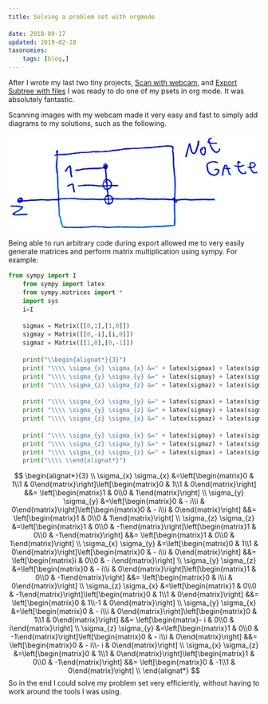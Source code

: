 ```yaml
---
title: Solving a problem set with orgmode

date: 2018-09-17
updated: 2019-02-28
taxonomies:
    tags: [blog,]
---
```

  After I wrote my last two tiny projects, [Scan with webcam](scan_notes_with_laptop_webcam.md), and [Export Subtree with files](export_subtree_with_files.md) I was ready to do one of my psets in org mode. It was absolutely fantastic.

Scanning images with my webcam made it very easy and fast to simply add diagrams to my solutions, such as the following.

[![img](./jpg/15371305333151052.jpg)](./jpg/15371305333151052.jpg)

Being able to run arbitrary code during export allowed me to very easily generate matrices and perform matrix multiplication using sympy. For example:

```python
from sympy import I
    from sympy import latex
    from sympy.matrices import *
    import sys
    i=I
    
    sigmax = Matrix([[0,1],[1,0]])
    sigmay = Matrix([[0,-i],[i,0]])
    sigmaz = Matrix([[1,0],[0,-1]])
    
    print("\\begin{alignat*}{3}")
    print( "\\\\ \sigma_{x} \sigma_{x} &=" + latex(sigmax) + latex(sigmax) +" &&= " + latex(sigmax*sigmax) )
    print( "\\\\ \sigma_{y} \sigma_{y} &=" + latex(sigmay) + latex(sigmay) +" &&= " + latex(sigmay*sigmay) )
    print( "\\\\ \sigma_{z} \sigma_{z} &=" + latex(sigmaz) + latex(sigmaz) +" &&= " + latex(sigmaz*sigmaz) )
    
    print( "\\\\ \sigma_{x} \sigma_{y} &=" + latex(sigmax) + latex(sigmay) +" &&= " + latex(sigmax*sigmay) )
    print( "\\\\ \sigma_{y} \sigma_{z} &=" + latex(sigmay) + latex(sigmaz) +" &&= " + latex(sigmay*sigmaz) )
    print( "\\\\ \sigma_{z} \sigma_{x} &=" + latex(sigmaz) + latex(sigmax) +" &&= " + latex(sigmaz*sigmax) )
    
    print( "\\\\ \sigma_{y} \sigma_{x} &=" + latex(sigmay) + latex(sigmax) +" &&= " + latex(sigmay*sigmax) )
    print( "\\\\ \sigma_{z} \sigma_{y} &=" + latex(sigmaz) + latex(sigmay) +" &&= " + latex(sigmaz*sigmay) )
    print( "\\\\ \sigma_{x} \sigma_{z} &=" + latex(sigmax) + latex(sigmaz) +" &&= " + latex(sigmax*sigmaz) )
    print("\\\\ \\end{alignat*}")
```
$$
\begin{alignat*}{3}
\\ \sigma_{x} \sigma_{x} &=\left[\begin{matrix}0 & 1\\1 & 0\end{matrix}\right]\left[\begin{matrix}0 & 1\\1 & 0\end{matrix}\right] &&= \left[\begin{matrix}1 & 0\\0 & 1\end{matrix}\right]
\\ \sigma_{y} \sigma_{y} &=\left[\begin{matrix}0 & - i\\i & 0\end{matrix}\right]\left[\begin{matrix}0 & - i\\i & 0\end{matrix}\right] &&= \left[\begin{matrix}1 & 0\\0 & 1\end{matrix}\right]
\\ \sigma_{z} \sigma_{z} &=\left[\begin{matrix}1 & 0\\0 & -1\end{matrix}\right]\left[\begin{matrix}1 & 0\\0 & -1\end{matrix}\right] &&= \left[\begin{matrix}1 & 0\\0 & 1\end{matrix}\right]
\\ \sigma_{x} \sigma_{y} &=\left[\begin{matrix}0 & 1\\1 & 0\end{matrix}\right]\left[\begin{matrix}0 & - i\\i & 0\end{matrix}\right] &&= \left[\begin{matrix}i & 0\\0 & - i\end{matrix}\right]
\\ \sigma_{y} \sigma_{z} &=\left[\begin{matrix}0 & - i\\i & 0\end{matrix}\right]\left[\begin{matrix}1 & 0\\0 & -1\end{matrix}\right] &&= \left[\begin{matrix}0 & i\\i & 0\end{matrix}\right]
\\ \sigma_{z} \sigma_{x} &=\left[\begin{matrix}1 & 0\\0 & -1\end{matrix}\right]\left[\begin{matrix}0 & 1\\1 & 0\end{matrix}\right] &&= \left[\begin{matrix}0 & 1\\-1 & 0\end{matrix}\right]
\\ \sigma_{y} \sigma_{x} &=\left[\begin{matrix}0 & - i\\i & 0\end{matrix}\right]\left[\begin{matrix}0 & 1\\1 & 0\end{matrix}\right] &&= \left[\begin{matrix}- i & 0\\0 & i\end{matrix}\right]
\\ \sigma_{z} \sigma_{y} &=\left[\begin{matrix}1 & 0\\0 & -1\end{matrix}\right]\left[\begin{matrix}0 & - i\\i & 0\end{matrix}\right] &&= \left[\begin{matrix}0 & - i\\- i & 0\end{matrix}\right]
\\ \sigma_{x} \sigma_{z} &=\left[\begin{matrix}0 & 1\\1 & 0\end{matrix}\right]\left[\begin{matrix}1 & 0\\0 & -1\end{matrix}\right] &&= \left[\begin{matrix}0 & -1\\1 & 0\end{matrix}\right]
\\ \end{alignat*}
$$
So in the end I could solve my problem set very efficiently, without having to work around the tools I was using.

